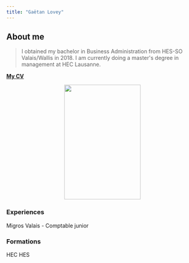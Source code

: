 ```yaml
---
title: "Gaëtan Lovey"
---
```

## About me

> I obtained my bachelor in Business Administration from HES-SO Valais/Wallis in 2018. 
> I am currently doing a master's degree in management at HEC Lausanne. 

[__**My CV**__](https://glovey.netlify.app/en/curriculum-vitæ/)

<p align="center">
  <img src="/profile.png" width="200" height="300"/>
</p>

### Experiences 

Migros Valais - Comptable junior

### Formations

<i class="fas fa-graduation-cap"></i> HEC 
<i class="fas fa-graduation-cap"></i> HES
